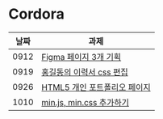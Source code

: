 # Cordora

|날짜|과제|
|------|---|
|0912|<a href="https://baesub.github.io/Tue_Report/0912/first_figma.html"> Figma 페이지 3개 기획 </a>|
|0919|<a href="https://baesub.github.io/Tue_Report/0919/sourcecode/index.html"> 홍길동의 이력서 css 편집 </a>|
|0926|<a href="https://baesub.github.io/Tue_Report/0926/ch04_mportpolio/mintro.html"> HTML5 개인 포트폴리오 페이지 </a>|
|1010|<a href="https://baesub.github.io/Tue_Report/1010/ch04_mportpolio/mintro.html"> min.js, min.css 추가하기 </a>|
